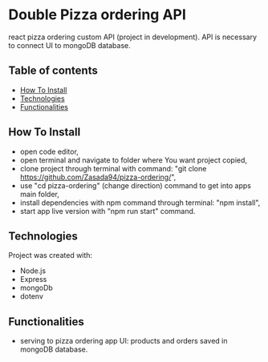 # Double Pizza ordering API
react pizza ordering custom API (project in development). API is necessary to connect UI to mongoDB database.

## Table of contents
- [How To Install](#how-to-install)
- [Technologies](#technologies)
- [Functionalities](#functionalities)


## How To Install

- open code editor,
- open terminal and navigate to folder where You want project copied,
- clone project through terminal with command: "git clone https://github.com/Zasada94/pizza-ordering/",
- use "cd pizza-ordering" (change direction) command to get into apps main folder,
- install dependencies with npm command through terminal: "npm install",
- start app live version with "npm run start" command.
  
## Technologies

Project was created with:
- Node.js
- Express
- mongoDb
- dotenv

## Functionalities

- serving to pizza ordering app UI: products and orders saved in mongoDB database.

